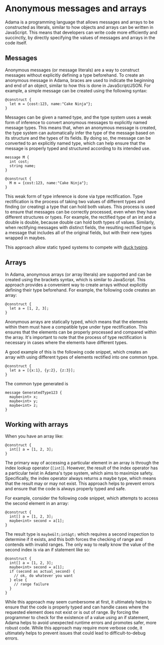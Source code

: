 # Anonymous messages and arrays

Adama is a programming language that allows messages and arrays to be constructed as literals, similar to how objects and arrays can be written in JavaScript.
This means that developers can write code more efficiently and succinctly, by directly specifying the values of messages and arrays in the code itself.

## Messages
Anonymous messages (or message literals) are a way to construct messages without explicitly defining a type beforehand.
To create an anonymous message in Adama, braces are used to indicate the beginning and end of an object, similar to how this is done in JavaScript/JSON.
For example, a simple message can be created using the following syntax:

```adama
@construct {
  let m = {cost:123, name:"Cake Ninja"};
}
```

Messages can be given a named type, and the type system uses a weak form of inference to convert anonymous messages to explicitly named message types.
This means that, when an anonymous message is created, the type system can automatically infer the type of the message based on its structure and the types of its fields.
By doing so, the message can be converted to an explicitly named type, which can help ensure that the message is properly typed and structured according to its intended use.

```adama
message M {
  int cost;
  string name;
}

@construct {
  M m = {cost:123, name:"Cake Ninja"};
}
```

This weak form of type inference is done via type rectification. 
Type rectification is the process of taking two values of different types and finding (or creating) a type that can hold both values.
This process is used to ensure that messages can be correctly processed, even when they have different structures or types.
For example, the rectified type of an int and a double is double, because double can hold both types of values.
Similarly, when rectifying messages with distinct fields, the resulting rectified type is a message that includes all of the original fields, but with their new types wrapped in maybes.

This approach allow static typed systems to compete with [duck typing](https://en.wikipedia.org/wiki/Duck_typing).

## Arrays

In Adama, anonymous arrays (or array literals) are supported and can be created using the brackets syntax, which is similar to JavaScript.
This approach provides a convenient way to create arrays without explicitly defining their type beforehand. For example, the following code creates an array:

```adama
@construct {
  let a = [1, 2, 3];
}
```

Anonymous arrays are statically typed, which means that the elements within them must have a compatible type under type rectification.
This ensures that the elements can be properly processed and compared within the array.
It's important to note that the process of type rectification is necessary in cases where the elements have different types.

A good example of this is the following code snippet, which creates an array with using different types of elements rectified into one common type.

```adama
@construct {
  let a = [{x:1}, {y:2}, {z:3}];
}
```

The common type generated is
```adama
message GeneratedType123 {
  maybe<int> x;
  maybe<int> y;
  maybe<int> z;
}
```

## Working with arrays

When you have an array like:

```adama
@construct {
  int[] a = [1, 2, 3];
}
```

The primary way of accessing a particular element in an array is through the index lookup operator (```[int]```).
However, the result of the index operator has a particular twist in Adama's type system, which aims to maximize safety.
Specifically, the index operator always returns a maybe type, which means that the result may or may not exist.
This approach helps to prevent errors and ensure that the code is always properly typed and safe.

For example, consider the following code snippet, which attempts to access the second element in an array:

```adama
@construct {
  int[] a = [1, 2, 3];
  maybe<int> second = a[1];
}
```

The result type is ```maybe&lt;int&gt;``` which requires a second inspection to determine if it exists, and this both forces the checking of range and contends with invalid ranges.
The only way to really know the value of the second index is via an if statement like so:

```adama
@construct {
  int[] a = [1, 2, 3];
  maybe<int> second = a[1];
  if (second as actual_second) {
    // ok, do whatever you want
  } else {
    // range failure
  }
}
```

While this approach may seem cumbersome at first, it ultimately helps to ensure that the code is properly typed and can handle cases where the requested element does not exist or is out of range.
By forcing the programmer to check for the existence of a value using an if statement, Adama helps to avoid unexpected runtime errors and promotes safer, more robust code.
While this approach may require more verbose code, it ultimately helps to prevent issues that could lead to difficult-to-debug errors.
